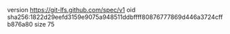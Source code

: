 version https://git-lfs.github.com/spec/v1
oid sha256:1822d29eefd3159e9075a948511ddbffff80876777869d446a3724cffb876a80
size 75
